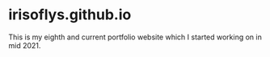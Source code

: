 # irisoflys.github.io
This is my eighth and current portfolio website which I started working on in mid 2021.
